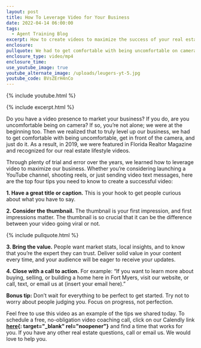 ```yaml
---
layout: post
title: How To Leverage Video for Your Business
date: 2022-04-14 06:00:00
tags:
  - Agent Training Blog
excerpt: How to create videos to maximize the success of your real estate business.
enclosure:
pullquote: We had to get comfortable with being uncomfortable on camera.
enclosure_type: video/mp4
enclosure_time:
use_youtube_image: true
youtube_alternate_image: /uploads/leugers-yt-5.jpg
youtube_code: BVsZErH4nCo
---
```

{% include youtube.html %}

{% include excerpt.html %}

Do you have a video presence to market your business? If you do, are you uncomfortable being on camera? If so, you’re not alone; we were at the beginning too. Then we realized that to truly level up our business, we had to get comfortable with being uncomfortable, get in front of the camera, and just do it. As a result, in 2019, we were featured in Florida Realtor Magazine and recognized for our real estate lifestyle videos.

Through plenty of trial and error over the years, we learned how to leverage video to maximize our business. Whether you’re considering launching a YouTube channel, shooting reels, or just sending video text messages, here are the top four tips you need to know to create a successful video:

**1\. Have a great title or caption.** This is your hook to get people curious about what you have to say.

**2\. Consider the thumbnail.** The thumbnail is your first impression, and first impressions matter. The thumbnail is so crucial that it can be the difference between your video going viral or not.

{% include pullquote.html %}

**3\. Bring the value.** People want market stats, local insights, and to know that you’re the expert they can trust. Deliver solid value in your content every time, and your audience will be eager to receive your updates.

**4\. Close with a call to action.** For example: “If you want to learn more about buying, selling, or building a home here in Fort Myers, visit our website, or call, text, or email us at (insert your email here).”

**Bonus tip:** Don’t wait for everything to be perfect to get started. Try not to worry about people judging you. Focus on progress, not perfection.

Feel free to use this video as an example of the tips we shared today. To schedule a free, no-obligation video coaching call, click on our Calendly link **[here](https://calendly.com/doug-lona/doug-and-lona-30-min?month=2022-04){: target="_blank" rel="noopener"}** and find a time that works for you. If you have any other real estate questions, call or email us. We would love to help you.
